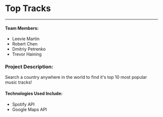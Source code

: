 # Top Tracks

----

#### Team Members:
* Leevie Martin
* Robert Chen
* Dmitriy Petrenko
* Trevor Haining

### Project Description:
Search a country anywhere in the world to find it's top 10 most popular music tracks! 

#### Technologies Used Include:
* Spotify API
* Google Maps API

